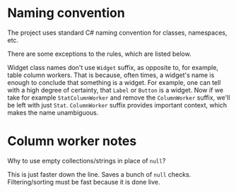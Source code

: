 # Naming convention

The project uses standard C# naming convention for classes, namespaces, etc.

There are some exceptions to the rules, which are listed below.

Widget class names don't use `Widget` suffix, as opposite to, for example, table column workers. That is because, often times, a widget's name is enough to conclude that something is a widget. For example, one can tell with a high degree of certainty, that `Label` or `Button` is a widget. Now if we take for example `StatColumnWorker` and remove the `ColumnWorker` suffix, we'll be left with just `Stat`. `ColumnWorker` suffix provides important context, which makes the name unambiguous.

# Column worker notes

Why to use empty collections/strings in place of `null`?

This is just faster down the line. Saves a bunch of `null` checks. Filtering/sorting must be fast because it is done live.
